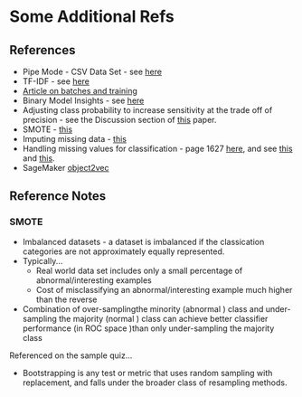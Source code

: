 # Some Additional Refs

## References

* Pipe Mode - CSV Data Set - see [here](https://aws.amazon.com/blogs/machine-learning/now-use-pipe-mode-with-csv-datasets-for-faster-training-on-amazon-sagemaker-built-in-algorithms/)
* TF-IDF - see [here](https://scikit-learn.org/stable/modules/generated/sklearn.feature_extraction.text.TfidfVectorizer.html)
* [Article on batches and training](https://arxiv.org/pdf/1609.04836.pdf)
* Binary Model Insights - see [here](https://docs.aws.amazon.com/machine-learning/latest/dg/binary-model-insights.html)
* Adjusting class probability to increase sensitivity at the trade off of precision - see the Discussion section of [this](https://academic.oup.com/bib/article/14/1/13/304457) paper.
* SMOTE - [this](https://www.jair.org/index.php/jair/article/view/10302)
* Imputing missing data - [this](https://www.hilarispublisher.com/open-access/a-comparison-of-six-methods-for-missing-data-imputation-2155-6180-1000224.pdf)
* Handling missing values for classification - page 1627 [here](https://jmlr.csail.mit.edu/papers/volume8/saar-tsechansky07a/saar-tsechansky07a.pdf), and see [this](https://www.annualreviews.org/doi/10.1146/annurev.publhealth.25.102802.124410) and [this](https://docs.aws.amazon.com/machine-learning/latest/dg/feature-processing.html).
* SageMaker [object2vec](https://aws.amazon.com/blogs/machine-learning/introduction-to-amazon-sagemaker-object2vec/)

## Reference Notes

### SMOTE

* Imbalanced datasets - a dataset is imbalanced if the classication categories are not approximately equally represented.
* Typically...
    * Real world data set includes only a small percentage of abnormal/interesting examples
    * Cost of misclassifying an abnormal/interesting example much higher than the reverse
* Combination of over-samplingthe minority (abnormal ) class and under-sampling the majority (normal ) class can achieve better classifier performance (in ROC space )than only under-sampling the majority class

Referenced on the sample quiz...

* Bootstrapping is any test or metric that uses random sampling with replacement, and falls under the broader class of resampling methods.